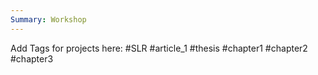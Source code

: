 ```yaml
---
Summary: Workshop
---
```

Add Tags for projects here: 
#SLR #article_1 #thesis #chapter1 #chapter2 #chapter3




